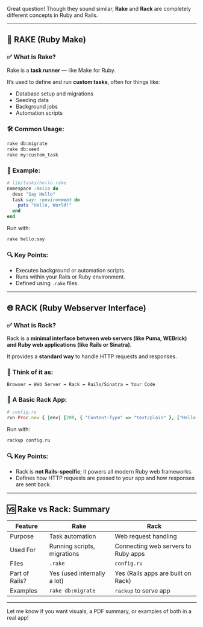 Great question! Though they sound similar, **Rake** and **Rack** are completely different concepts in Ruby and Rails.

---

## 🔧 **RAKE** (Ruby Make)

### ✅ What is Rake?

Rake is a **task runner** — like Make for Ruby.

It’s used to define and run **custom tasks**, often for things like:

* Database setup and migrations
* Seeding data
* Background jobs
* Automation scripts

### 🛠 Common Usage:

```bash
rake db:migrate
rake db:seed
rake my:custom_task
```

### 📌 Example:

```ruby
# lib/tasks/hello.rake
namespace :hello do
  desc "Say Hello"
  task say: :environment do
    puts "Hello, World!"
  end
end
```

Run with:

```bash
rake hello:say
```

### 🔍 Key Points:

* Executes background or automation scripts.
* Runs within your Rails or Ruby environment.
* Defined using `.rake` files.

---

## 🌐 **RACK** (Ruby Webserver Interface)

### ✅ What is Rack?

Rack is a **minimal interface between web servers (like Puma, WEBrick) and Ruby web applications (like Rails or Sinatra)**.

It provides a **standard way** to handle HTTP requests and responses.

### 🧱 Think of it as:

```
Browser ↔ Web Server ↔ Rack ↔ Rails/Sinatra ↔ Your Code
```

### 📌 A Basic Rack App:

```ruby
# config.ru
run Proc.new { |env| [200, { "Content-Type" => "text/plain" }, ["Hello Rack!"]] }
```

Run with:

```bash
rackup config.ru
```

### 🔍 Key Points:

* Rack is **not Rails-specific**; it powers all modern Ruby web frameworks.
* Defines how HTTP requests are passed to your app and how responses are sent back.

---

## 🆚 **Rake vs Rack: Summary**

| Feature        | Rake                        | Rack                                |
| -------------- | --------------------------- | ----------------------------------- |
| Purpose        | Task automation             | Web request handling                |
| Used For       | Running scripts, migrations | Connecting web servers to Ruby apps |
| Files          | `.rake`                     | `config.ru`                         |
| Part of Rails? | Yes (used internally a lot) | Yes (Rails apps are built on Rack)  |
| Examples       | `rake db:migrate`           | `rackup` to serve app               |

---

Let me know if you want visuals, a PDF summary, or examples of both in a real app!
